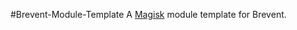 #Brevent-Module-Template
A [Magisk](http://forum.xda-developers.com/apps/magisk/official-magisk-v7-universal-systemless-t3473445) module template for Brevent.